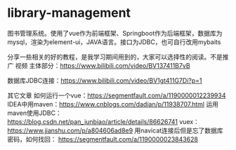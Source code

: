 # library-management
图书管理系统。使用了vue作为前端框架、Springboot作为后端框架，数据库为mysql，渲染为element-ui，JAVA语言。接口为JDBC，也可自行改用mybaits

分享一些相关的好的教程，是我学习期间用到的，大家可以选择性的阅读。不是推广
视频
主体部分：https://www.bilibili.com/video/BV137411B7vB

数据库JDBC连接：https://www.bilibili.com/video/BV1gt411G7Di?p=1

其它文章
如何运行一个vue：https://segmentfault.com/a/1190000012239934
IDEA中用maven：https://www.cnblogs.com/dadian/p/11938707.html
运用maven使用JDBC：https://blog.csdn.net/pan_junbiao/article/details/86626741
vuex：https://www.jianshu.com/p/a804606ad8e9
用navicat连接后但是忘了数据库密码，如何找回：
https://segmentfault.com/a/1190000023843628
